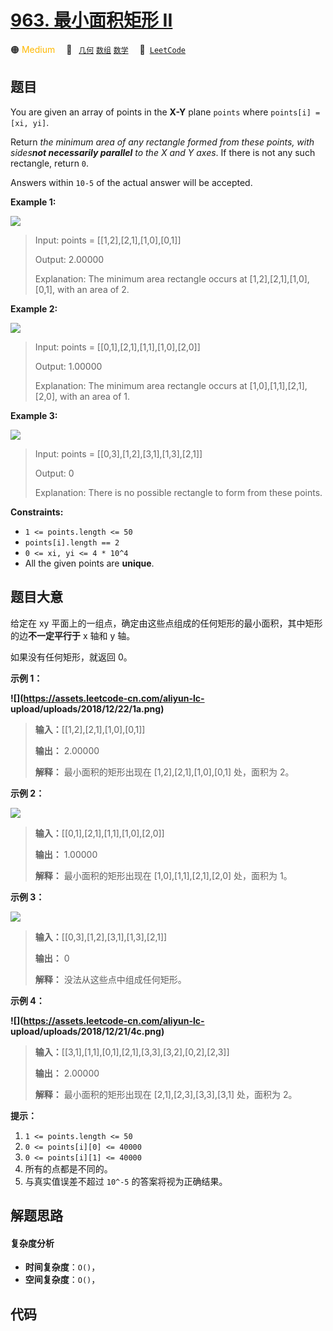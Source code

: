 # [963. 最小面积矩形 II](https://leetcode.com/problems/minimum-area-rectangle-ii)

🟠 <font color=#ffb800>Medium</font>&emsp; 🔖&ensp; [`几何`](/leetcode/outline/tag/geometry.md) [`数组`](/leetcode/outline/tag/array.md) [`数学`](/leetcode/outline/tag/math.md)&emsp; 🔗&ensp;[`LeetCode`](https://leetcode.com/problems/minimum-area-rectangle-ii)

## 题目

You are given an array of points in the **X-Y** plane `points` where
`points[i] = [xi, yi]`.

Return _the minimum area of any rectangle formed from these points, with
sides**not necessarily parallel** to the X and Y axes_. If there is not any
such rectangle, return `0`.

Answers within `10-5` of the actual answer will be accepted.



**Example 1:**

![](https://assets.leetcode.com/uploads/2018/12/21/1a.png)

> Input: points = [[1,2],[2,1],[1,0],[0,1]]
> 
> Output: 2.00000
> 
> Explanation: The minimum area rectangle occurs at [1,2],[2,1],[1,0],[0,1], with an area of 2.

**Example 2:**

![](https://assets.leetcode.com/uploads/2018/12/22/2.png)

> Input: points = [[0,1],[2,1],[1,1],[1,0],[2,0]]
> 
> Output: 1.00000
> 
> Explanation: The minimum area rectangle occurs at [1,0],[1,1],[2,1],[2,0], with an area of 1.

**Example 3:**

![](https://assets.leetcode.com/uploads/2018/12/22/3.png)

> Input: points = [[0,3],[1,2],[3,1],[1,3],[2,1]]
> 
> Output: 0
> 
> Explanation: There is no possible rectangle to form from these points.

**Constraints:**

  * `1 <= points.length <= 50`
  * `points[i].length == 2`
  * `0 <= xi, yi <= 4 * 10^4`
  * All the given points are **unique**.


## 题目大意

给定在 xy 平面上的一组点，确定由这些点组成的任何矩形的最小面积，其中矩形的边**不一定平行于** x 轴和 y 轴。

如果没有任何矩形，就返回 0。



**示例 1：**

**![](https://assets.leetcode-cn.com/aliyun-lc-
upload/uploads/2018/12/22/1a.png)**

> 
> 
> 
> 
> 
> **输入：**[[1,2],[2,1],[1,0],[0,1]]
> 
> **输出：** 2.00000
> 
> **解释：** 最小面积的矩形出现在 [1,2],[2,1],[1,0],[0,1] 处，面积为 2。

**示例 2：**

![](https://assets.leetcode-cn.com/aliyun-lc-upload/uploads/2018/12/23/2.png)

> 
> 
> 
> 
> 
> **输入：**[[0,1],[2,1],[1,1],[1,0],[2,0]]
> 
> **输出：** 1.00000
> 
> **解释：** 最小面积的矩形出现在 [1,0],[1,1],[2,1],[2,0] 处，面积为 1。
> 
> 

**示例 3：**

![](https://assets.leetcode-cn.com/aliyun-lc-upload/uploads/2018/12/23/3.png)

> 
> 
> 
> 
> 
> **输入：**[[0,3],[1,2],[3,1],[1,3],[2,1]]
> 
> **输出：** 0
> 
> **解释：** 没法从这些点中组成任何矩形。
> 
> 

**示例 4：**

**![](https://assets.leetcode-cn.com/aliyun-lc-
upload/uploads/2018/12/21/4c.png)**

> 
> 
> 
> 
> 
> **输入：**[[3,1],[1,1],[0,1],[2,1],[3,3],[3,2],[0,2],[2,3]]
> 
> **输出：** 2.00000
> 
> **解释：** 最小面积的矩形出现在 [2,1],[2,3],[3,3],[3,1] 处，面积为 2。
> 
> 



**提示：**

  1. `1 <= points.length <= 50`
  2. `0 <= points[i][0] <= 40000`
  3. `0 <= points[i][1] <= 40000`
  4. 所有的点都是不同的。
  5. 与真实值误差不超过 `10^-5` 的答案将视为正确结果。


## 解题思路

#### 复杂度分析

- **时间复杂度**：`O()`，
- **空间复杂度**：`O()`，

## 代码

```javascript

```